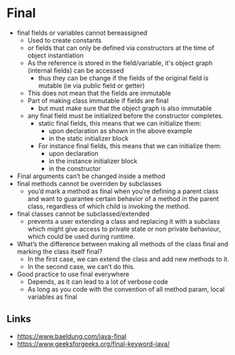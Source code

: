 # Final

- final fields or variables cannot bereassigned
  - Used to create constants
  - or fields that can only be defined via constructors at the time of object instantiation
  - As the reference is stored in the field/variable, it's object graph (internal fields) can be accessed
    - thus they can be change if the fields of the original field is mutable (ie via public field or getter)
  - This does not mean that the fields are immutable
  - Part of making class immutable if fields are final
    - but must make sure that the object graph is also immutable
  - any final field must be initialized before the constructor completes.
    - static final fields, this means that we can initialize them:
      - upon declaration as shown in the above example
      - in the static initializer block
    - For instance final fields, this means that we can initialize them:
      - upon declaration
      - in the instance initializer block
      - in the constructor
- Final arguments can’t be changed inside a method
- final methods cannot be overriden by subclasses
  - you’d mark a method as final when you’re defining a parent class and want to guarantee certain behavior of a method in the parent class, regardless of which child is invoking the method.
- final classes cannot be subclassed/extended
  - prevents a user extending a class and replacing it with a subclass which might give access to private state or non private behaviour, which could be used during runtime.
- What’s the difference between making all methods of the class final and marking the class itself final?
  - In the first case, we can extend the class and add new methods to it.
  - In the second case, we can’t do this.
- Good practice to use final everywhere
  - Depends, as it can lead to a lot of verbose code
  - As long as you code with the convention of all method param, local variables as final

## Links

- https://www.baeldung.com/java-final
- https://www.geeksforgeeks.org/final-keyword-java/
